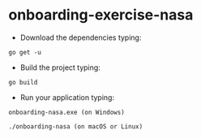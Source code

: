# onboarding-exercise-nasa

- Download the dependencies typing:

`go get -u`

- Build the project typing:

`go build`

- Run your application typing:

`onboarding-nasa.exe (on Windows)`

`./onboarding-nasa (on macOS or Linux)`
